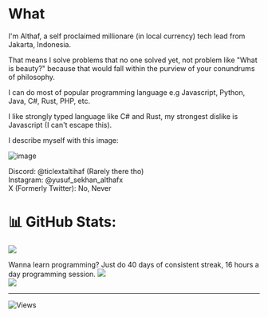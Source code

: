 
# What

I'm Althaf, a self proclaimed millionare (in local currency) tech lead from Jakarta, Indonesia.

That means I solve problems that no one solved yet, not problem like "What is beauty?" because that would fall within the purview of your conundrums of philosophy.

I can do most of popular programming language e.g Javascript, Python, Java, C#, Rust, PHP, etc.

I like strongly typed language like C# and Rust, my strongest dislike is Javascript (I can't escape this).

I describe myself with this image:

![image](https://github.com/user-attachments/assets/307d55b4-3e63-406a-b548-196959f385e9)



Discord: @ticlextaltihaf (Rarely there tho)\
Instagram: @yusuf_sekhan_althafx\
X (Formerly Twitter): No, Never

# 📊 GitHub Stats:
![](https://github-readme-stats.vercel.app/api?username=Ticlext-Altihaf&theme=dark&hide_border=false&include_all_commits=true&count_private=false)<br/>

Wanna learn programming? Just do 40 days of consistent streak, 16 hours a day programming session.
![](https://github-readme-streak-stats.herokuapp.com/?user=Ticlext-Altihaf&theme=dark&hide_border=false)<br/>
![](https://github-readme-stats.vercel.app/api/top-langs/?username=Ticlext-Altihaf&theme=dark&hide_border=false&include_all_commits=true&count_private=false&layout=compact)

---
![Views](https://komarev.com/ghpvc/?username=Ticlext-Altihaf&color=blue)

